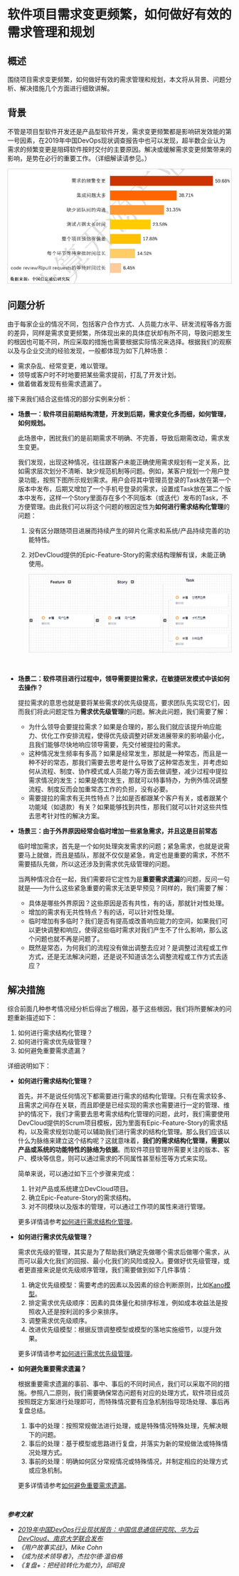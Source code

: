 # **软件项目需求变更频繁，如何做好有效的需求管理和规划**<a name="devcloud_practice_3003"></a>

## **概述**<a name="section1711212791613"></a>

围绕项目需求变更频繁，如何做好有效的需求管理和规划，本文将从背景、问题分析、解决措施几个方面进行细致讲解。

## **背景**<a name="section58891526151610"></a>

不管是项目型软件开发还是产品型软件开发，需求变更频繁都是影响研发效能的第一号因素，在2019年中国DevOps现状调查报告中也可以发现，超半数企业认为需求的频繁变更是阻碍软件按时交付的主要原因。解决或缓解需求变更频繁带来的影响，是势在必行的重要工作。（详细解读请参见。）

![](figures/03-软件项目需求变更频繁-如何做好有效的需求管理和规划-01.png)

## **问题分析**<a name="section1016918410172"></a>

由于每家企业的情况不同，包括客户合作方式、人员能力水平、研发流程等各方面的差异，同样是需求变更频繁，所体现出来的具体症状却有所不同，导致问题发生的根因也可能不同，所应采取的措施也需要根据实际情况来选择。根据我们的观察以及与企业交流的经验发现，一般都体现为如下几种场景：

-   需求杂乱、经常变更，难以管理。
-   领导或客户时不时地要把某些需求提前，打乱了开发计划。
-   做着做着发现有些需求遗漏了。

接下来我们结合这些情况的部分实例来分析：

-   **场景一：软件项目前期结构清楚，开发到后期，需求变化多而细，如何管理，如何规划。**

    此场景中，困扰我们的是前期需求不明确、不完善，导致后期需改动，需求发生变更。

    我们发现，出现这种情况，往往跟客户未能正确使用需求规划有一定关系，比如需求层次划分不清晰、缺少规范机制等问题。例如，某客户规划一个用户登录功能，按照下图所示规划需求。用户会将其中管理员登录的Task放在第一个版本中发布，后期又增加了一个手机号登录的需求，设置成Task放在第二个版本中发布，这样一个Story里面存在多个不同版本（或迭代）发布的Task，不方便管理。由此我们可以将这个问题的根因定性为**如何进行需求结构化管理**的问题：

    1.  没有区分跟随项目进展而持续产生的碎片化需求和系统/产品持续完善的功能特性。
    2.  对DevCloud提供的Epic-Feature-Story的需求结构理解有误，未能正确使用。

        ![](figures/03-软件项目需求变更频繁-如何做好有效的需求管理和规划-02.png)

          


-   **场景二：软件项目进行过程中，领导需要提拉需求，在敏捷研发模式中该如何去操作？**

    提拉需求的意思也就是要将某些需求的优先级提高，要求团队先实现它们，因而我们将此问题定性为**需求优先级管理**的问题。解决此问题，我们需要了解：

    -   为什么领导会要提拉需求？如果是合理的，那么我们就应该提升响应能力、优化工作安排流程，使得优先级调整对研发进展带来的影响最小化，且我们能够尽快地响应领导需要，先交付被提拉的需求。
    -   这种情况发生频率有多高？如果是经常发生，那就是一种常态，而且是一种不好的常态，那我们需要去思考是什么导致了这种常态发生，并考虑如何从流程、制度、协作模式或人员能力等方面去做调整，减少过程中提拉需求情况的发生；如果是偶尔发生，那就可以特事特办，为例外情况调整流程、制度反而会加重常态工作的负担，没有必要。
    -   需要提拉的需求有无共性特点？比如是否都跟某个客户有关，或者跟某个功能域（如退款）有关？如果能够找到共性，那我们就可以针对这些共性去思考针对性的解决方案。

-   **场景三：由于外界原因经常会临时增加一些紧急需求，并且这是目前常态**

    临时增加需求，首先是一个如何处理突发需求的问题；紧急需求，也就是说需要马上就做，而且是插队，那就不仅仅是紧急，肯定也是重要的需求，不然不需要插队先做，所以这还涉及到需求优先级管理的问题。

    当两种情况合在一起，我们需要将它定性为是**重要需求遗漏**的问题，反问一句就是——为什么这些紧急重要的需求无法更早预见？同样的，我们需要了解：

    -   具体是哪些外界原因？这些原因是否有共性，有的话，那就针对性处理。
    -   增加的需求有无共性特点？有的话，可以针对性处理。
    -   临时增加有多临时？我们是否有提高或改善响应能力的空间，如果我们可以更快调整和响应，使得这些临时需求对我们产生不了什么影响，那么这个问题也就不再是问题了。
    -   既然是常态，为何我们的流程没有做出调整去应对？是调整过流程或工作方式，还是无法解决问题，还是说不知道该怎么调整流程或工作方式去适应？


## **解决措施**<a name="section101694217181"></a>

综合前面几种参考情况经分析后得出了根因，基于这些根因，我们将所要解决的问题重新描述如下：

1.  如何进行需求结构化管理？
2.  如何进行需求优先级管理？
3.  如何避免重要需求遗漏？

详细说明如下：

-   **如何进行需求结构化管理？**

    首先，并不是说任何情况下都需要进行需求的结构化管理。只有在需求较多、且需求之间存在关联，而且即便是已经实现的需求也需要进行一定的管理、维护的情况下，我们才需要去思考需求结构化管理的问题，此时，我们需要使用DevCloud提供的Scrum项目模板，因为里面有Epic-Feature-Story的需求结构，以及需求规划功能可以辅助我们进行需求的结构化管理。那么我们应该以什么为脉络来建立这个结构呢？这就意味着，**我们的需求结构化管理，需要以产品或系统的功能特性的脉络为依据**。而软件项目管理所需要关注的版本、客户、模块等信息，则可以通过需求的不同属性甚至标签等方式来实现。

    简单来说，可以通过如下三个步骤来完成：

    1.  针对产品或系统建立DevCloud项目。
    2.  确立Epic-Feature-Story的需求结构。
    3.  对不同模块以及版本的管理，可以通过工作项的属性来进行管理。

    更多详情请参考[如何进行需求结构化管理](如何进行需求结构化管理.md)。


-   **如何进行需求优先级管理？**

    需求优先级的管理，其实是为了帮助我们确定先做哪个需求后做哪个需求，从而可以最大化我们的回报、最小化我们的风险或投入。要做好优先级管理，或者更直接来说是优先级顺序管理，我们需要做到如下几件事情：

    1.  确定优先级模型：需要考虑的因素以及因素的综合判断原则，比如[Kano模型](https://en.wikipedia.org/wiki/Kano_model)。
    2.  排定需求优先级顺序：因素的具体量化和排序标准，例如成本收益法是按照收入还是按利润的多少来排序。
    3.  调整需求优先级顺序。
    4.  改进优先级模型：根据反馈调整模型或模型的落地实施细节，以提升效果。

    更多详情请参考[如何进行需求优先级管理](如何进行需求优先级管理.md)。


-   **如何避免重要需求遗漏？**

    根据重要需求遗漏的事前、事中、事后的不同时间点，我们可以采取不同的措施。参照八二原则，我们需要确保常态问题有对应的处理方式，软件项目成员按照既定方案进行处理即可，而特殊情况要有应急机制指导现场处理、事后再复盘总结。

    1.  事中的处理：按照常规做法进行处理，或是特殊情况特殊处理，先解决眼下的问题。
    2.  事后的处理：基于模型或思路进行复盘，并落实为新的常规做法或特殊情况处理方式。
    3.  事前的处理：明确如何区分常规情况或特殊情况，并制定相应的处理方式或应急机制。

    更多详情请参考[如何避免重要需求遗漏](如何避免重要需求遗漏.md)。


  

_**参考文献**_

-   _[2019年中国DevOps行业现状报告：中国信息通信研究院、华为云DevCloud、南京大学联合发布](https://bbs.huaweicloud.com/forum/thread-21414-1-1.html)_
-   _《用户故事实战》_，_Mike Cohn_
-   _《成为技术领导者》_，_杰拉尔德·温伯格_
-   _《复盘+：把经验转化为能力》_，_邱昭良_

  

